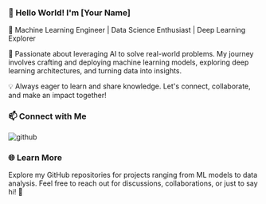 ### 👋 Hello World! I'm [Your Name]

🚀 Machine Learning Engineer | Data Science Enthusiast | Deep Learning Explorer

🔧 Passionate about leveraging AI to solve real-world problems. My journey involves crafting and deploying machine learning models, exploring deep learning architectures, and turning data into insights.

💡 Always eager to learn and share knowledge. Let's connect, collaborate, and make an impact together!

### 📫 Connect with Me

![github](https://img.shields.io/badge/Linkedin-000000?style=for-the-badge&logo=Linkedin&logoColor=#0A66C2)


### 🌐 Learn More

Explore my GitHub repositories for projects ranging from ML models to data analysis. Feel free to reach out for discussions, collaborations, or just to say hi! 🌟

